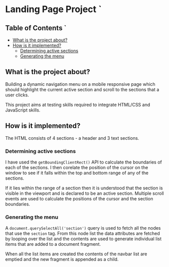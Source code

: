 # Landing Page Project `<!-- omit in toc -->

## Table of Contents `<!-- omit in toc -->

- [What is the project about?](#what-is-the-project-about)
- [How is it implemented?](#how-is-it-implemented)
  - [Determining active sections](#determining-active-sections)
  - [Generating the menu](#generating-the-menu)

## What is the project about?

Building a dynamic navigation menu on a mobile responsive page which should highlight the current active section and scroll to the sections that a user clicks.

This project aims at testing skills required to integrate HTML/CSS and JavaScript skills.

## How is it implemented?

The HTML consists of 4 sections - a header and 3 text sections.

### Determining active sections

I have used the `getBoundingClientRect()` API to calculate the boundaries of each of the sections. I then corelate the position of the cursor on the window to see if it falls within the top and bottom range of any of the sections.

If it lies within the range of a section then it is understood that the section is visible in the viewport and is declared to be an active section. Multiple scroll events are used to calculate the positions of the cursor and the section boundaries.

### Generating the menu

A `document.querySelectAll('section')` query is used to fetch all the nodes that use the `section` tag. From this node list the data attributes are fetched by looping over the list and the contents are used to generate individual list items that are added to a document fragment.

When all the list items are created the contents of the navbar list are emptied and the new fragment is appended as a child.
